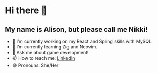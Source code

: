 # Hi there 👋
## My name is Alison, but please call me Nikki!
- 🔭 I’m currently working on my React and Spring skills with MySQL.
- 🌱 I’m currently learning Zig and Neovim.
- 💬 Ask me about game development!
- 📫 How to reach me: [LinkedIn](https://www.linkedin.com/in/nikki-rasnic/)
- 😄 Pronouns: She/Her
